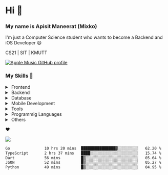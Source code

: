 # Hi 👋

### My name is Apisit Maneerat (Mixko)

I'm just a Computer Science student who wants to become a Backend and iOS Developer 😄

CS21 | SIT | KMUTT

[![Apple Music GitHub profile](https://apple-music-github-profile.rayriffy.com/theme/light.svg?uid=000115.c5fa3d2fc1eb4f438b229a40fd3edcbb.2257)](https://github.com/rayriffy/apple-music-github-profile)

### My Skills 😤
<details>
  <summary>&nbsp;Frontend</summary>
  <img src='https://skillicons.dev/icons?i=js,html,css,emotion,materialui,nextjs,react,sass,styledcomponents' alt="frontend" height="40px"/>
</details>
<details>
  <summary>&nbsp;Backend</summary>
  <img src='https://skillicons.dev/icons?i=express,appwrite,firebase,nestjs,nodejs,prisma,spring' alt="backend" height="40px"/>
 </details>
<!-- <details>
 <summary>&nbsp;Infrastructure</summary>
 <img src='https://skillicons.dev/icons?i=azure,cloudflare,docker,gcp' alt="infra" height="40px"/>
</details> -->
<details>
 <summary>&nbsp;Database</summary>
 <img src='https://skillicons.dev/icons?i=mysql,postgres,mongodb' alt="db" height="40px"/>
 </details>
<details>
 <summary>&nbsp;Mobile Development</summary>
 <img src='https://skillicons.dev/icons?i=swift' alt="mobile" height="40px"/>
</details>
<details>
  <summary>&nbsp;Tools</summary>
  <img src='https://skillicons.dev/icons?i=vscode,androidstudio,arduino,figma,github,git,idea,stackoverflow' alt="tools" height="40px"/>
</details>
<details>
  <summary>&nbsp;Programmig Languages</summary>
  <img src='https://skillicons.dev/icons?i=bash,go,java,js,ts,swift' alt="programming_languages" height="40px"/>
</details>
<details>
  <summary>&nbsp;Others</summary>
  <img src='https://skillicons.dev/icons?i=linux,md,raspberrypi' alt="others" height="40px"/>
</details>
<!-- ### Social Networks 😅
[![socials](https://skillicons.dev/icons?i=discord,twitter,instagram,linkedin)](https://skillicons.dev) -->

❤️


<!-- ![](https://c.tenor.com/-Yw92Beo-f4AAAAC/anime-isshiki-iroha.gif) -->
![](https://media.tenor.com/o-0LaJK3qWcAAAAC/yamada-ryou-yamada-ryo.gif)

<!-- ![Spotify recently played](https://spotify-recently-played-readme.vercel.app/api?user=21xmsqllgu6rkaohjqu3k3fdy&unique=true) -->

<!-- [![Anurag's GitHub stats](https://github-readme-stats.vercel.app/api?username=Mixko50&show_icons=true&theme=material-palenight&count_private=true)]() -->

<!-- [![Steak stats](https://github-readme-streak-stats.herokuapp.com/?user=Mixko50&theme=material-palenight)]() -->

<!-- ### My top languages!
[![Top Langs](https://github-readme-stats.vercel.app/api/top-langs/?username=Mixko50&layout=compact&theme=material-palenight&layout=compact&langs_count=7)]() -->

<!--START_SECTION:waka-->

```txt
Go               10 hrs 20 mins  ███████████████▓░░░░░░░░░   62.20 %
TypeScript       2 hrs 37 mins   ████░░░░░░░░░░░░░░░░░░░░░   15.74 %
Dart             56 mins         █▒░░░░░░░░░░░░░░░░░░░░░░░   05.64 %
JSON             52 mins         █▒░░░░░░░░░░░░░░░░░░░░░░░   05.27 %
Python           49 mins         █▒░░░░░░░░░░░░░░░░░░░░░░░   04.95 %
```

<!--END_SECTION:waka-->

